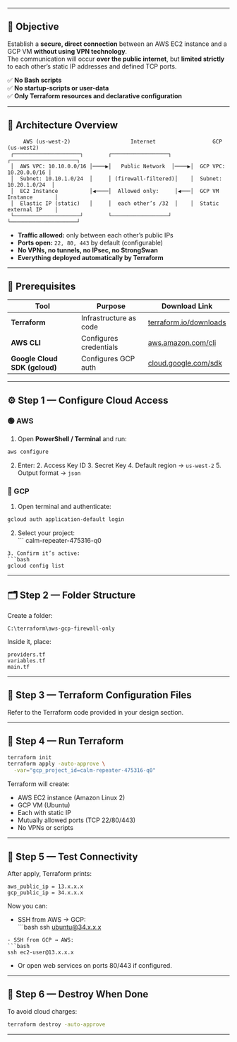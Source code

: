 
---

## 🎯 Objective
Establish a **secure, direct connection** between an AWS EC2 instance and a GCP VM **without using VPN technology**.  
The communication will occur **over the public internet**, but **limited strictly** to each other’s static IP addresses and defined TCP ports.

✅ **No Bash scripts**  
✅ **No startup-scripts or user-data**  
✅ **Only Terraform resources and declarative configuration**

---

## 🧱 Architecture Overview

```
     AWS (us-west-2)                   Internet                  GCP (us-west2)
 ┌─────────────────────┐        ┌──────────────────┐       ┌─────────────────────┐
 │  AWS VPC: 10.10.0.0/16 │────▶│   Public Network  │────▶│  GCP VPC: 10.20.0.0/16 │
 │  Subnet: 10.10.1.0/24  │     │ (firewall-filtered)│    │  Subnet: 10.20.1.0/24  │
 │  EC2 Instance          │◀────│  Allowed only:     │◀───│  GCP VM Instance       │
 │  Elastic IP (static)   │     │  each other’s /32  │    │  Static external IP    │
 └─────────────────────┘        └──────────────────┘       └─────────────────────┘
```

- **Traffic allowed:** only between each other’s public IPs
- **Ports open:** `22, 80, 443` by default (configurable)
- **No VPNs, no tunnels, no IPsec, no StrongSwan**
- **Everything deployed automatically by Terraform**

---

## 🧰 Prerequisites

| Tool                          | Purpose                | Download Link               |
| ----------------------------- | ---------------------- | --------------------------- |
| **Terraform**                 | Infrastructure as code | [terraform.io/downloads][1] |
| **AWS CLI**                   | Configures credentials | [aws.amazon.com/cli][2]     |
| **Google Cloud SDK (gcloud)** | Configures GCP auth    | [cloud.google.com/sdk][3]   |

---

## ⚙️ Step 1 — Configure Cloud Access

### 🟢 AWS
1. Open **PowerShell / Terminal** and run:
```bash
aws configure
```
2. Enter:
   2. Access Key ID
   3. Secret Key
   4. Default region → `us-west-2`
   5. Output format → `json`

### 🔵 GCP
1. Open terminal and authenticate:
```bash
gcloud auth application-default login
```
2. Select your project:  
	   \`\`\`
   calm-repeater-475316-q0
````
3. Confirm it’s active:
```bash
gcloud config list
````

---

## 🗂️ Step 2 — Folder Structure

Create a folder:

```
C:\terraform\aws-gcp-firewall-only
```

Inside it, place:

```
providers.tf
variables.tf
main.tf
```

---

## 📜 Step 3 — Terraform Configuration Files

Refer to the Terraform code provided in your design section.

---

## 🚀 Step 4 — Run Terraform

```bash
terraform init
terraform apply -auto-approve \
  -var="gcp_project_id=calm-repeater-475316-q0"
```

Terraform will create:
- AWS EC2 instance (Amazon Linux 2)
- GCP VM (Ubuntu)
- Each with static IP
- Mutually allowed ports (TCP 22/80/443)
- No VPNs or scripts

---

## 🧪 Step 5 — Test Connectivity

After apply, Terraform prints:
```
aws_public_ip = 13.x.x.x
gcp_public_ip = 34.x.x.x
```

Now you can:
- SSH from AWS → GCP:  
	  \`\`\`bash
  ssh ubuntu@34.x.x.x
````
- SSH from GCP → AWS:  
```bash
ssh ec2-user@13.x.x.x
````
- Or open web services on ports 80/443 if configured.

---

## 🧹 Step 6 — Destroy When Done
To avoid cloud charges:
```bash
terraform destroy -auto-approve
```

---

 

 



[1]:	https://developer.hashicorp.com/terraform/downloads
[2]:	https://aws.amazon.com/cli/
[3]:	https://cloud.google.com/sdk/docs/install
